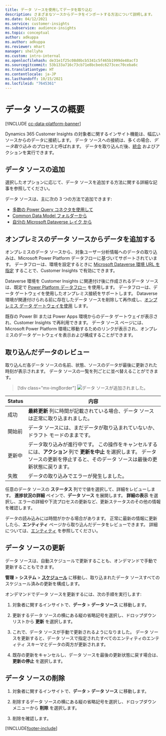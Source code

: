 ```yaml
---
title: データ ソースを使用してデータを取り込む
description: さまざまなソースからデータをインポートする方法について説明します。
ms.date: 04/12/2021
ms.service: customer-insights
ms.subservice: audience-insights
ms.topic: conceptual
author: adkuppa
ms.author: adkuppa
ms.reviewer: mhart
manager: shellyha
ms.custom: intro-internal
ms.openlocfilehash: de31e1f25c08d0bcb5341c5f465b1999de48acf3
ms.sourcegitcommit: 53b133a716c73cb71e8bcbedc6273cec70ceba6c
ms.translationtype: HT
ms.contentlocale: ja-JP
ms.lasthandoff: 10/15/2021
ms.locfileid: "7645361"
---
```

# <a name="data-sources-overview"></a>データ ソースの概要

[!INCLUDE [cc-data-platform-banner](../includes/cc-data-platform-banner.md)]

Dynamics 365 Customer Insights の対象者に関するインサイト機能は、幅広いソースからのデータに接続します。 データ ソースへの接続は、多くの場合、*データ取り込み* のプロセスと呼ばれます。 データを取り込んだ後、[統合](data-unification.md) およびアクションを実行できます。

## <a name="add-a-data-source"></a>データ ソースの追加

選択したオプションに応じて、データ ソースを追加する方法に関する詳細な記事を参照してください。

データ ソースは、主に次の 3 つの方法で追加できます:

- [多数の Power Query コネクタを使用して](connect-power-query.md)
- [Common Data Model フォルダーから](connect-common-data-model.md)
- [自分の Microsoft Dataverse レイク から](connect-dataverse-managed-lake.md)

## <a name="add-data-from-on-premises-data-sources"></a>オンプレミスのデータ ソースからデータを追加する

オンプレミスのデータ ソースから、対象ユーザー分析情報へのデータの取り込みは、Microsoft Power Platform データフローに基づいてサポートされています。 データフローは、環境を設定するときに [Microsoft Dataverse 環境 URL を指定](create-environment.md) することで、Customer Insights で有効にできます。

Dataverse 環境を Customer Insights に関連付け後に作成されるデータ ソースは、既定で [Power Platform データフロー](/power-query/dataflows/overview-dataflows-across-power-platform-dynamics-365) を使用します。 データフローは、データ ゲートウェイを使用したオンプレミス接続をサポートします。 Dataverse 環境が関連付けられる前に存在したデータ ソースを削除して再作成し、[オンプレミス データ ゲートウェイを使用](/data-integration/gateway/service-gateway-app) します。

既存の Power BI または Power Apps 環境からのデータ ゲートウェイが表示され、Customer Insights で再利用できます。 データ ソース ページには、Microsoft Power Platform 環境に移動するためのリンクが表示され、オンプレミスのデータ ゲートウェイを表示および構成することができます。

## <a name="review-ingested-data"></a>取り込んだデータのレビュー

取り込んだ各データ ソースの名前、状態、ソースのデータが最後に更新された時刻が表示されます。 データ ソースの一覧を列ごとに並べ替えることができます。

> [!div class="mx-imgBorder"]
> ![データ ソースが追加されました。](media/configure-data-datasource-added.png "追加されたデータ ソース")

|Status  |内容  |
|---------|---------|
|成功   |**最終更新** 列に時間が記載されている場合、データ ソースは正常に取り込まれました。
|開始前   |データ ソースには、まだデータが取り込まれていないか、ドラフト モードのままです。         |
|更新中    |データ取り込みが進行中です。 この操作をキャンセルするには、**アクション** 列で **更新を中止** を選択します。 データ ソースの更新を停止すると、そのデータ ソースは最後の更新状態に戻ります。       |
|失敗     |データの取り込みでエラーが発生しました。         |

任意のデータ ソースの **ステータス** 列でで値を選択して、詳細をレビューします。 **進捗状況の詳細** ペインで、**データ ソース** を展開します。 **詳細の表示** を選択し、エラーの詳細や下流プロセスの更新など、更新ステータスのその他の情報を確認します。

データの読み込みには時間がかかる場合があります。 正常に最新の情報に更新したら、**エンティティ** ページから取り込んだデータをレビューできます。 詳細については、[エンティティ](entities.md) を参照してください。

## <a name="refresh-a-data-source"></a>データ ソースの更新

データ ソースは、自動スケジュールで更新することも、オンデマンドで手動で更新することもできます。 

**管理** > **システム** > [**スケジュール**](system.md#schedule-tab) に移動し、取り込まれたデータ ソースすべてのスケジュール済みの更新を構成します。

オンデマンドでデータ ソースを更新するには、次の手順を実行します:

1. 対象者に関するインサイトで、**データ** > **データ ソース** に移動します。

2. 更新するデータ ソースの横にある縦の省略記号を選択し、ドロップダウン リストから **更新** を選択します。

3. これで、データ ソースが手動で更新されるようになりました。 データ ソースを更新すると、データ ソースで指定されたすべてのエンティティのエンティティ スキーマとデータの両方が更新されます。

4. 既存の更新をキャンセルし、データ ソースを最後の更新状態に戻す場合は、**更新の停止** を選択します。

## <a name="delete-a-data-source"></a>データ ソースの削除

1. 対象者に関するインサイトで、**データ** > **データ ソース** に移動します。

2. 削除するデータ ソースの横にある縦の省略記号を選択し、ドロップダウン メニューから **削除** を選択します。

3. 削除を確認します。


[!INCLUDE[footer-include](../includes/footer-banner.md)]
